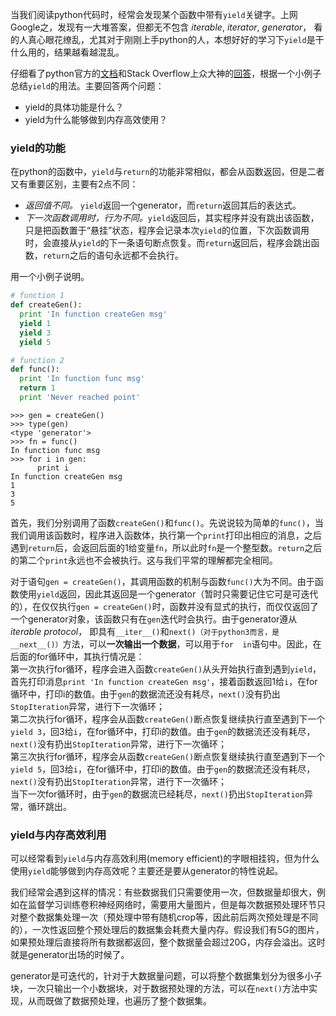 当我们阅读python代码时，经常会发现某个函数中带有`yield`关键字。上网Google之，发现有一大堆答案，但都无不包含 _iterable_, _iterator_, _generator_，
看的人真心眼花缭乱，尤其对于刚刚上手python的人，本想好好的学习下`yield`是干什么用的，结果越看越混乱。

仔细看了python官方的[文档](https://docs.python.org/3.5/glossary.html#term-generator)和Stack Overflow上众大神的[回答](https://stackoverflow.com/questions/231767/what-does-the-yield-keyword-do-in-python)，根据一个小例子总结`yield`的用法。主要回答两个问题：
- yield的具体功能是什么？
- yield为什么能够做到内存高效使用？

### yield的功能

在python的函数中，`yield`与`return`的功能非常相似，都会从函数返回，但是二者又有重要区别，主要有2点不同：
- _返回值不同。_ `yield`返回一个generator，而`return`返回其后的表达式。
- _下一次函数调用时，行为不同。_`yield`返回后，其实程序并没有跳出该函数，只是把函数置于“悬挂”状态，程序会记录本次`yield`的位置，下次函数调用时，会直接从`yield`的下一条语句断点恢复。而`return`返回后，程序会跳出函数，`return`之后的语句永远都不会执行。

用一个小例子说明。
```python
# function 1
def createGen():
  print 'In function createGen msg'
  yield 1
  yield 3
  yield 5

# function 2
def func():
  print 'In function func msg'
  return 1
  print 'Never reached point'
```
```shell
>>> gen = createGen()
>>> type(gen)
<type 'generator'>
>>> fn = func()
In function func msg
>>> for i in gen:
      print i
In function createGen msg
1
3
5
```
首先，我们分别调用了函数`createGen()`和`func()`。先说说较为简单的`func()`，当我们调用该函数时，程序进入函数体，执行第一个`print`打印出相应的消息，之后遇到`return`后，会返回后面的1给变量`fn`，所以此时`fn`是一个整型数。`return`之后的第二个`print`永远也不会被执行。这与我们平常的理解都完全相同。

对于语句`gen = createGen()`，其调用函数的机制与函数`func()`大为不同。由于函数使用`yield`返回，因此其返回是一个generator（暂时只需要记住它可是可迭代的），在仅仅执行`gen = createGen()`时，函数并没有显式的执行，而仅仅返回了一个generator对象，该函数只有在`gen`迭代时会执行。由于generator遵从 *iterable protocol*， 即具有`__iter__()`和`next()（对于python3而言，是__next__()）`方法，可以**一次输出一个数据**，可以用于`for  in`语句中。因此，在后面的for循环中，其执行情况是：\
第一次执行for循环，程序会进入函数`createGen()`从头开始执行直到遇到`yield`，首先打印消息`print 'In function createGen msg'`，接着函数返回1给`i`，在for循环中，打印i的数值。由于`gen`的数据流还没有耗尽，`next()`没有扔出`StopIteration`异常，进行下一次循环；\
第二次执行for循环，程序会从函数`createGen()`断点恢复继续执行直至遇到下一个`yield 3`，回3给`i`，在for循环中，打印i的数值。由于`gen`的数据流还没有耗尽，`next()`没有扔出`StopIteration`异常，进行下一次循环；\
第三次执行for循环，程序会从函数`createGen()`断点恢复继续执行直至遇到下一个`yield 5`，回3给`i`，在for循环中，打印i的数值。由于`gen`的数据流还没有耗尽，`next()`没有扔出`StopIteration`异常，进行下一次循环；\
当下一次for循环时，由于`gen`的数据流已经耗尽，`next()`扔出`StopIteration`异常，循环跳出。

### yield与内存高效利用
可以经常看到`yield`与内存高效利用(memory efficient)的字眼相挂钩，但为什么使用`yield`能够做到内存高效呢？主要还是要从generator的特性说起。

我们经常会遇到这样的情况：有些数据我们只需要使用一次，但数据量却很大，例如在监督学习训练卷积神经网络时，需要用大量图片，但是每次数据预处理环节只对整个数据集处理一次（预处理中带有随机crop等，因此前后两次预处理是不同的），一次性返回整个预处理后的数据集会耗费大量内存。假设我们有5G的图片，如果预处理后直接将所有数据都返回，整个数据量会超过20G，内存会溢出。这时就是generator出场的时候了。

generator是可迭代的，针对于大数据量问题，可以将整个数据集划分为很多小子块，一次只输出一个小数据块，对于数据预处理的方法，可以在`next()`方法中实现，从而既做了数据预处理，也遍历了整个数据集。
